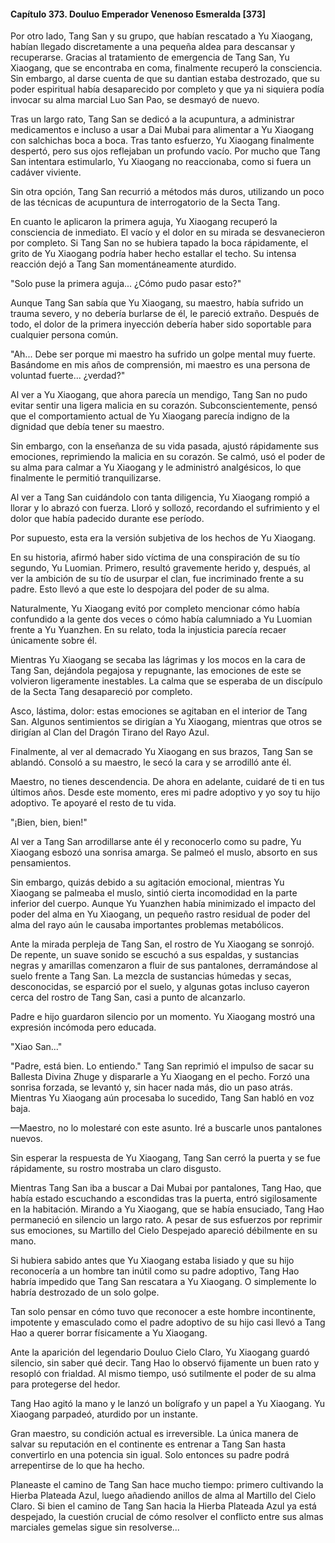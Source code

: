 
#### Capítulo 373. Douluo Emperador Venenoso Esmeralda [373]


Por otro lado, Tang San y su grupo, que habían rescatado a Yu Xiaogang, habían llegado discretamente a una pequeña aldea para descansar y recuperarse. Gracias al tratamiento de emergencia de Tang San, Yu Xiaogang, que se encontraba en coma, finalmente recuperó la consciencia. Sin embargo, al darse cuenta de que su dantian estaba destrozado, que su poder espiritual había desaparecido por completo y que ya ni siquiera podía invocar su alma marcial Luo San Pao, se desmayó de nuevo.

Tras un largo rato, Tang San se dedicó a la acupuntura, a administrar medicamentos e incluso a usar a Dai Mubai para alimentar a Yu Xiaogang con salchichas boca a boca. Tras tanto esfuerzo, Yu Xiaogang finalmente despertó, pero sus ojos reflejaban un profundo vacío. Por mucho que Tang San intentara estimularlo, Yu Xiaogang no reaccionaba, como si fuera un cadáver viviente.

Sin otra opción, Tang San recurrió a métodos más duros, utilizando un poco de las técnicas de acupuntura de interrogatorio de la Secta Tang.

En cuanto le aplicaron la primera aguja, Yu Xiaogang recuperó la consciencia de inmediato. El vacío y el dolor en su mirada se desvanecieron por completo. Si Tang San no se hubiera tapado la boca rápidamente, el grito de Yu Xiaogang podría haber hecho estallar el techo. Su intensa reacción dejó a Tang San momentáneamente aturdido.

"Solo puse la primera aguja... ¿Cómo pudo pasar esto?"

Aunque Tang San sabía que Yu Xiaogang, su maestro, había sufrido un trauma severo, y no debería burlarse de él, le pareció extraño. Después de todo, el dolor de la primera inyección debería haber sido soportable para cualquier persona común.

"Ah... Debe ser porque mi maestro ha sufrido un golpe mental muy fuerte. Basándome en mis años de comprensión, mi maestro es una persona de voluntad fuerte... ¿verdad?"

Al ver a Yu Xiaogang, que ahora parecía un mendigo, Tang San no pudo evitar sentir una ligera malicia en su corazón. Subconscientemente, pensó que el comportamiento actual de Yu Xiaogang parecía indigno de la dignidad que debía tener su maestro.

Sin embargo, con la enseñanza de su vida pasada, ajustó rápidamente sus emociones, reprimiendo la malicia en su corazón. Se calmó, usó el poder de su alma para calmar a Yu Xiaogang y le administró analgésicos, lo que finalmente le permitió tranquilizarse.

Al ver a Tang San cuidándolo con tanta diligencia, Yu Xiaogang rompió a llorar y lo abrazó con fuerza. Lloró y sollozó, recordando el sufrimiento y el dolor que había padecido durante ese período.

Por supuesto, esta era la versión subjetiva de los hechos de Yu Xiaogang.

En su historia, afirmó haber sido víctima de una conspiración de su tío segundo, Yu Luomian. Primero, resultó gravemente herido y, después, al ver la ambición de su tío de usurpar el clan, fue incriminado frente a su padre. Esto llevó a que este lo despojara del poder de su alma.

Naturalmente, Yu Xiaogang evitó por completo mencionar cómo había confundido a la gente dos veces o cómo había calumniado a Yu Luomian frente a Yu Yuanzhen. En su relato, toda la injusticia parecía recaer únicamente sobre él.

Mientras Yu Xiaogang se secaba las lágrimas y los mocos en la cara de Tang San, dejándola pegajosa y repugnante, las emociones de este se volvieron ligeramente inestables. La calma que se esperaba de un discípulo de la Secta Tang desapareció por completo.

Asco, lástima, dolor: estas emociones se agitaban en el interior de Tang San. Algunos sentimientos se dirigían a Yu Xiaogang, mientras que otros se dirigían al Clan del Dragón Tirano del Rayo Azul.

Finalmente, al ver al demacrado Yu Xiaogang en sus brazos, Tang San se ablandó. Consoló a su maestro, le secó la cara y se arrodilló ante él.

Maestro, no tienes descendencia. De ahora en adelante, cuidaré de ti en tus últimos años. Desde este momento, eres mi padre adoptivo y yo soy tu hijo adoptivo. Te apoyaré el resto de tu vida.

"¡Bien, bien, bien!"

Al ver a Tang San arrodillarse ante él y reconocerlo como su padre, Yu Xiaogang esbozó una sonrisa amarga. Se palmeó el muslo, absorto en sus pensamientos.

Sin embargo, quizás debido a su agitación emocional, mientras Yu Xiaogang se palmeaba el muslo, sintió cierta incomodidad en la parte inferior del cuerpo. Aunque Yu Yuanzhen había minimizado el impacto del poder del alma en Yu Xiaogang, un pequeño rastro residual de poder del alma del rayo aún le causaba importantes problemas metabólicos.

Ante la mirada perpleja de Tang San, el rostro de Yu Xiaogang se sonrojó. De repente, un suave sonido se escuchó a sus espaldas, y sustancias negras y amarillas comenzaron a fluir de sus pantalones, derramándose al suelo frente a Tang San. La mezcla de sustancias húmedas y secas, desconocidas, se esparció por el suelo, y algunas gotas incluso cayeron cerca del rostro de Tang San, casi a punto de alcanzarlo.

Padre e hijo guardaron silencio por un momento. Yu Xiaogang mostró una expresión incómoda pero educada.

"Xiao San..."

"Padre, está bien. Lo entiendo." Tang San reprimió el impulso de sacar su Ballesta Divina Zhuge y dispararle a Yu Xiaogang en el pecho. Forzó una sonrisa forzada, se levantó y, sin hacer nada más, dio un paso atrás. Mientras Yu Xiaogang aún procesaba lo sucedido, Tang San habló en voz baja.

—Maestro, no lo molestaré con este asunto. Iré a buscarle unos pantalones nuevos.

Sin esperar la respuesta de Yu Xiaogang, Tang San cerró la puerta y se fue rápidamente, su rostro mostraba un claro disgusto.

Mientras Tang San iba a buscar a Dai Mubai por pantalones, Tang Hao, que había estado escuchando a escondidas tras la puerta, entró sigilosamente en la habitación. Mirando a Yu Xiaogang, que se había ensuciado, Tang Hao permaneció en silencio un largo rato. A pesar de sus esfuerzos por reprimir sus emociones, su Martillo del Cielo Despejado apareció débilmente en su mano.

Si hubiera sabido antes que Yu Xiaogang estaba lisiado y que su hijo reconocería a un hombre tan inútil como su padre adoptivo, Tang Hao habría impedido que Tang San rescatara a Yu Xiaogang. O simplemente lo habría destrozado de un solo golpe.

Tan solo pensar en cómo tuvo que reconocer a este hombre incontinente, impotente y emasculado como el padre adoptivo de su hijo casi llevó a Tang Hao a querer borrar físicamente a Yu Xiaogang.

Ante la aparición del legendario Douluo Cielo Claro, Yu Xiaogang guardó silencio, sin saber qué decir. Tang Hao lo observó fijamente un buen rato y resopló con frialdad. Al mismo tiempo, usó sutilmente el poder de su alma para protegerse del hedor.

Tang Hao agitó la mano y le lanzó un bolígrafo y un papel a Yu Xiaogang. Yu Xiaogang parpadeó, aturdido por un instante.

Gran maestro, su condición actual es irreversible. La única manera de salvar su reputación en el continente es entrenar a Tang San hasta convertirlo en una potencia sin igual. Solo entonces su padre podrá arrepentirse de lo que ha hecho.

Planeaste el camino de Tang San hace mucho tiempo: primero cultivando la Hierba Plateada Azul, luego añadiendo anillos de alma al Martillo del Cielo Claro. Si bien el camino de Tang San hacia la Hierba Plateada Azul ya está despejado, la cuestión crucial de cómo resolver el conflicto entre sus almas marciales gemelas sigue sin resolverse...